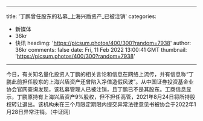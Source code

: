 
---
title: '丁鹏曾任股东的私募_上海兴盾资产_已被注销'
categories: 
 - 新媒体
 - 36kr
 - 快讯
headimg: 'https://picsum.photos/400/300?random=7938'
author: 36kr
comments: false
date: Fri, 11 Feb 2022 13:00:41 GMT
thumbnail: 'https://picsum.photos/400/300?random=7938'
---

<div>   
今日，有关知名量化投资人丁鹏的相关言论和信息在网络上流传，并有信息称“丁鹏此前担任股东的上海兴盾资产还曾陷入净值造假风波”。从中国证券投资基金业协会官网查询发现，该私募管理人已被注销，且丁鹏已不是其股东。工商信息显示，丁鹏原持有上海兴盾资产9%股权，但不担任高管，2021年8月24日将所持股权转让退出。该机构未在三个月限定期限内提交异常法律意见书被协会于2022年1月28日异常注销。（中证网）  
</div>
            